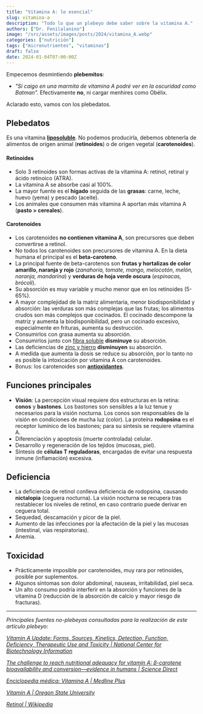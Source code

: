```yaml
---
title: "Vitamina A: lo esencial"
slug: vitamina-a
description: "Todo lo que un plebeyo debe saber sobre la vitamina A."
authors: ["Dr. Fenilalanino"]
image: "/src/assets/images/posts/2024/vitamina_A.webp"
categories: ["nutrición"]
tags: ["micronutrientes", "vitaminas"]
draft: false
date: 2024-01-04T07:00:00Z
---
```


Empecemos desmintiendo **plebemitos**:

- *"Si caigo en una marmita de vitamina A podré ver en la oscuridad como Batman".* Efectivamente **no**, ni cargar menhires como Obélix.

Aclarado esto, vamos con los plebedatos.

## Plebedatos 
Es una vitamina **[liposoluble](/hidro-vs-lipo)**. No podemos producirla, debemos obtenerla de alimentos de origen animal (**retinoides**) o de origen vegetal (**carotenoides**).

#### Retinoides
- Solo 3 retinoides son formas activas de la vitamina A: retinol, retinal y ácido retinoico (ATRA).
- La vitamina A se absorbe casi al 100%.
- La mayor fuente es el **hígado** seguida de las **grasas**: carne, leche, huevo (yema) y pescado (aceite).
- Los animales que consumen más vitamina A aportan más vitamina A (**pasto > cereales**).

#### Carotenoides
- Los carotenoides **no contienen vitamina A**, son precursores que deben convertirse a retinol.
- No todos los carotenoides son precursores de vitamina A. En la dieta humana el principal es el **beta-caroteno**.
- La principal fuente de beta-carotenos son **frutas y hortalizas de color amarillo, naranja y rojo** (*zanahoria, tomate, mango, melocotón, melón, naranja, mandarina*) y **verduras de hoja verde oscura** (*espinacas, brócoli*).
- Su absorción es muy variable y mucho menor que en los retinoides (5-65%).
- A mayor complejidad de la matriz alimentaria, menor biodisponibilidad y absorción: las verduras son más complejas que las frutas; los alimentos crudos son más complejos que cocinados. El cocinado descompone la matriz y aumenta la biodisponibilidad, pero un cocinado excesivo, especialmente en frituras, aumenta su destrucción.
- Consumirlos con grasa aumenta su absorción.
- Consumirlos junto con [fibra soluble](/fibra) **disminuye** su absorción.
- Las deficiencias de [zinc y hierro](/oligoelementos) **disminuyen** su absorción.
- A medida que aumenta la dosis se reduce su absorción, por lo tanto no es posible la intoxicación por vitamina A con carotenoides.
- Bonus: los carotenoides son **[antioxidantes](/antioxidantes)**.


## Funciones principales

- **Visión**: La percepción visual requiere dos estructuras en la retina: **conos** y **bastones**. Los bastones son sensibles a la luz tenue y necesarios para la visión nocturna. Los conos son responsables de la visión en condiciones de mucha luz (color). La proteína **rodopsina** es el receptor lumínico de los bastones; para su síntesis se requiere vitamina A.
- Diferenciación y apoptosis (muerte controlada) celular.
- Desarrollo y regeneración de los tejidos (mucosas, piel).
- Síntesis de **células T reguladoras**, encargadas de evitar una respuesta inmune (inflamación) excesiva.


## Deficiencia
- La deficiencia de retinol conlleva deficiencia de rodopsina, causando **nictalopia** (ceguera nocturna). La visión nocturna se recupera tras restablecer los niveles de retinol, en caso contrario puede derivar en ceguera total.
- Sequedad, descamación y picor de la piel.
- Aumento de las infecciones por la afectación de la piel y las mucosas (intestinal, vías respiratorias).
- Anemia.


## Toxicidad
- Prácticamente imposible por carotenoides, muy rara por retinoides, posible por suplementos.
- Algunos síntomas son dolor abdominal, nauseas, irritabilidad, piel seca.
- Un alto consumo podría interferir en la absorción y funciones de la vitamina D (reducción de la absorción de calcio y mayor riesgo de fracturas).


---

*Principales fuentes no-plebeyas consultadas para la realización de este artículo plebeyo:*

*[Vitamin A Update: Forms, Sources, Kinetics, Detection, Function, Deficiency, Therapeutic Use and Toxicity | National Center for Biotechnology Information](https://www.ncbi.nlm.nih.gov/pmc/articles/PMC8157347/)*

*[The challenge to reach nutritional adequacy for vitamin A: β-carotene bioavailability and conversion—evidence in humans | Science Direct](https://www.sciencedirect.com/science/article/pii/S0002916523030289)*

*[Enciclopedia médica: Vitamina A | Medline Plus](https://medlineplus.gov/spanish/ency/article/002400.htm)*

*[Vitamin A | Oregon State University](https://lpi.oregonstate.edu/mic/vitamins/vitamin-A)*

*[Retinol | Wikipedia](https://en.wikipedia.org/wiki/Retinol)*
